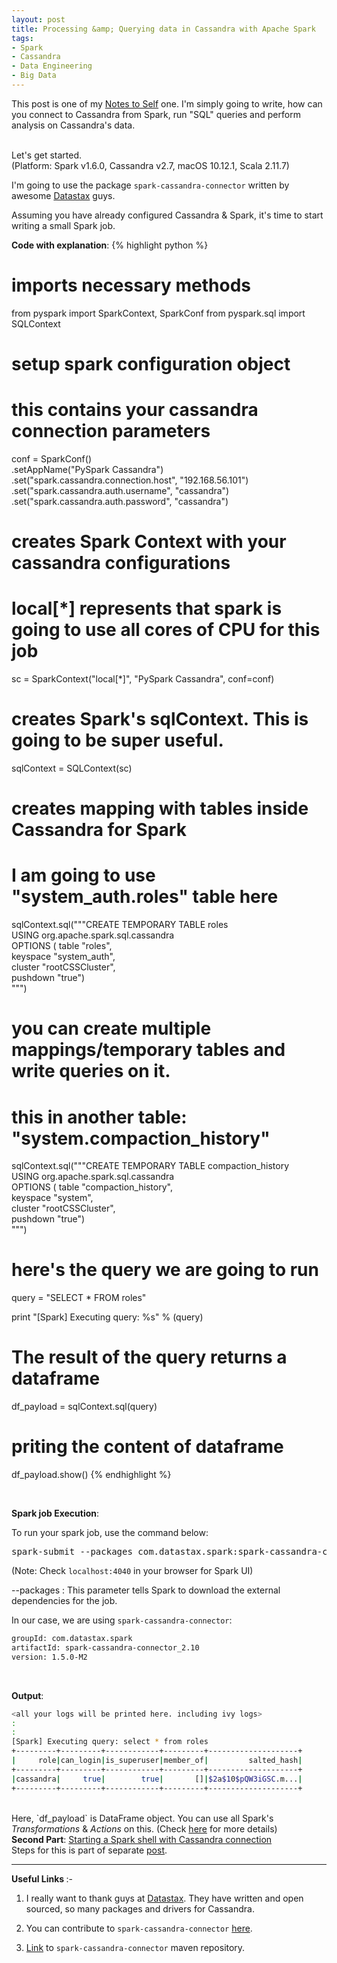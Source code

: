 ```yaml
---
layout: post
title: Processing &amp; Querying data in Cassandra with Apache Spark
tags:
- Spark
- Cassandra
- Data Engineering
- Big Data
---
```


This post is one of my <a href="https://shekharsingh.com/blog/2011/12/31/new.html">Notes to Self</a> one. I'm simply going to write, how can you connect to Cassandra from Spark, run "SQL" queries and perform analysis on Cassandra's data.

<br>
Let's get started.

<br>
(Platform: Spark v1.6.0, Cassandra v2.7, macOS 10.12.1, Scala 2.11.7)

I'm going to use the package `spark-cassandra-connector` written by awesome <a href="http://www.datastax.com/">Datastax</a> guys.

Assuming you have already configured Cassandra & Spark, it's time to start writing a small Spark job.

<b>Code with explanation</b>:
{% highlight python %}
# imports necessary methods
from pyspark import SparkContext, SparkConf
from pyspark.sql import SQLContext


# setup spark configuration object
# this contains your cassandra connection parameters
conf = SparkConf()\
    .setAppName("PySpark Cassandra") \
    .set("spark.cassandra.connection.host", "192.168.56.101")\
    .set("spark.cassandra.auth.username", "cassandra")\
    .set("spark.cassandra.auth.password", "cassandra")


# creates Spark Context with your cassandra configurations
# local[*] represents that spark is going to use all cores of CPU for this job
sc = SparkContext("local[*]", "PySpark Cassandra", conf=conf)


# creates Spark's sqlContext. This is going to be super useful.
sqlContext = SQLContext(sc)


# creates mapping with tables inside Cassandra for Spark
# I am going to use "system_auth.roles" table here
sqlContext.sql("""CREATE TEMPORARY TABLE roles \
                  USING org.apache.spark.sql.cassandra \
                  OPTIONS ( table "roles", \
                            keyspace "system_auth", \
                            cluster "rootCSSCluster", \
                            pushdown "true") \
              """)

# you can create multiple mappings/temporary tables and write queries on it.
# this in another table: "system.compaction_history"
sqlContext.sql("""CREATE TEMPORARY TABLE compaction_history \
                  USING org.apache.spark.sql.cassandra \
                  OPTIONS ( table "compaction_history", \
                            keyspace "system", \
                            cluster "rootCSSCluster", \
                            pushdown "true") \
              """)


# here's the query we are going to run
query = "SELECT * FROM roles"

print "[Spark] Executing query: %s" % (query)

# The result of the query returns a dataframe
df_payload = sqlContext.sql(query)

# priting the content of dataframe
df_payload.show()
{% endhighlight %}


<br>

<b>Spark job Execution</b>:

To run your spark job, use the command below:
<pre>
spark-submit --packages com.datastax.spark:spark-cassandra-connector_2.10:1.5.0-M2 myfile.py
</pre>

(Note: Check `localhost:4040` in your browser for Spark UI)

-\-packages : This parameter tells Spark to download the external dependencies for the job.

In our case, we are using `spark-cassandra-connector`:


```bash
groupId: com.datastax.spark
artifactId: spark-cassandra-connector_2.10
version: 1.5.0-M2
```

<br>

<b>Output</b>:

```bash
<all your logs will be printed here. including ivy logs>
:
:
[Spark] Executing query: select * from roles
+---------+---------+------------+---------+--------------------+
|     role|can_login|is_superuser|member_of|         salted_hash|
+---------+---------+------------+---------+--------------------+
|cassandra|     true|        true|       []|$2a$10$pQW3iGSC.m...|
+---------+---------+------------+---------+--------------------+
```

<br>
Here, `df_payload` is DataFrame object. You can use all Spark's <i>Transformations</i> &amp; <i>Actions</i> on this. (Check <a href="http://spark.apache.org/docs/latest/sql-programming-guide.html">here</a> for more details)

<br>
<b>Second Part</b>: <u>Starting a Spark shell with Cassandra connection</u>
<br>
Steps for this is part of separate <a href="https://shekharsingh.com/blog/2017/01/24/processing-cassandra-data-with-apache-spark-part-2.html">post</a>.

<hr>
<b>Useful Links </b>:-

1. I really want to thank guys at <a href="http://www.datastax.com/">Datastax</a>. They have written and open sourced, so many packages and drivers for Cassandra.

2. You can contribute to `spark-cassandra-connector` <a href="https://github.com/datastax/spark-cassandra-connector">here</a>.

3. <a href="https://mvnrepository.com/artifact/com.datastax.spark/spark-cassandra-connector_2.10/1.5.0-M2">Link</a> to `spark-cassandra-connector` maven repository.
